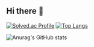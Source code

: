 ## Hi there 👋

[![Solved.ac Profile](http://mazassumnida.wtf/api/v2/generate_badge?boj=mo_o_noe)](https://solved.ac/mo_o_noe/) [![Top Langs](https://github-readme-stats.vercel.app/api/top-langs/?username=hyeonhoi11&layout=compact)](https://github.com/hyeonhoi11/github-readme-stats)

![Anurag's GitHub stats](https://github-readme-stats.vercel.app/api?username=hyeonhoi11&show_icons=true&theme=radical)

